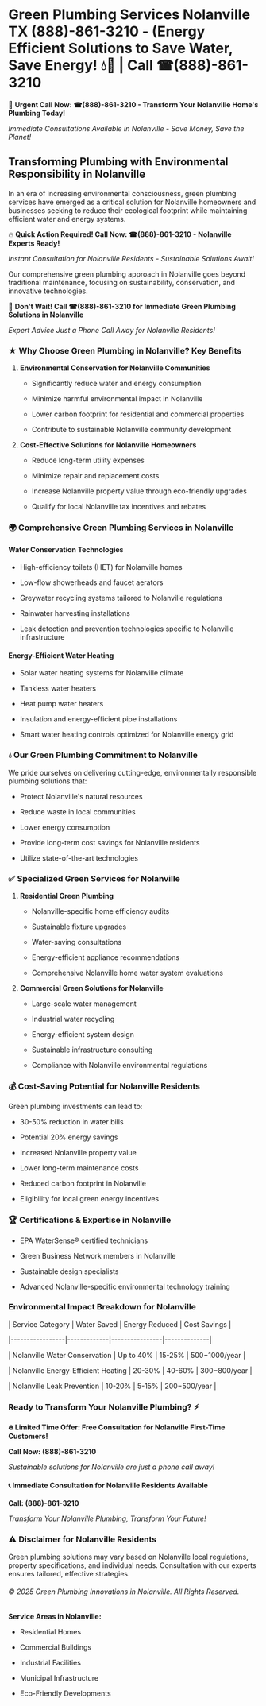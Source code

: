 # Green Plumbing Services Nolanville TX (888)-861-3210 - (Energy Efficient Solutions to Save Water, Save Energy! 💧🌿 | Call ☎(888)-861-3210

🚨 **Urgent Call Now: ☎(888)-861-3210 - Transform Your Nolanville Home's Plumbing Today!**
*Immediate Consultations Available in Nolanville - Save Money, Save the Planet!*

## Transforming Plumbing with Environmental Responsibility in Nolanville

In an era of increasing environmental consciousness, green plumbing services have emerged as a critical solution for Nolanville homeowners and businesses seeking to reduce their ecological footprint while maintaining efficient water and energy systems. 

🔥 **Quick Action Required! Call Now: ☎(888)-861-3210 - Nolanville Experts Ready!**
*Instant Consultation for Nolanville Residents - Sustainable Solutions Await!*

Our comprehensive green plumbing approach in Nolanville goes beyond traditional maintenance, focusing on sustainability, conservation, and innovative technologies.

🚨 **Don't Wait! Call ☎(888)-861-3210 for Immediate Green Plumbing Solutions in Nolanville**
*Expert Advice Just a Phone Call Away for Nolanville Residents!*

### ★ Why Choose Green Plumbing in Nolanville? Key Benefits

1. **Environmental Conservation for Nolanville Communities** 
   - Significantly reduce water and energy consumption
   - Minimize harmful environmental impact in Nolanville
   - Lower carbon footprint for residential and commercial properties
   - Contribute to sustainable Nolanville community development

2. **Cost-Effective Solutions for Nolanville Homeowners** 
   - Reduce long-term utility expenses
   - Minimize repair and replacement costs
   - Increase Nolanville property value through eco-friendly upgrades
   - Qualify for local Nolanville tax incentives and rebates

### 🌍 Comprehensive Green Plumbing Services in Nolanville

#### Water Conservation Technologies
- High-efficiency toilets (HET) for Nolanville homes
- Low-flow showerheads and faucet aerators
- Greywater recycling systems tailored to Nolanville regulations
- Rainwater harvesting installations
- Leak detection and prevention technologies specific to Nolanville infrastructure

#### Energy-Efficient Water Heating
- Solar water heating systems for Nolanville climate
- Tankless water heaters
- Heat pump water heaters
- Insulation and energy-efficient pipe installations
- Smart water heating controls optimized for Nolanville energy grid

### 💧 Our Green Plumbing Commitment to Nolanville

We pride ourselves on delivering cutting-edge, environmentally responsible plumbing solutions that:
- Protect Nolanville's natural resources
- Reduce waste in local communities
- Lower energy consumption
- Provide long-term cost savings for Nolanville residents
- Utilize state-of-the-art technologies

### ✅ Specialized Green Services for Nolanville

1. **Residential Green Plumbing**
   - Nolanville-specific home efficiency audits
   - Sustainable fixture upgrades
   - Water-saving consultations
   - Energy-efficient appliance recommendations
   - Comprehensive Nolanville home water system evaluations

2. **Commercial Green Solutions for Nolanville**
   - Large-scale water management
   - Industrial water recycling
   - Energy-efficient system design
   - Sustainable infrastructure consulting
   - Compliance with Nolanville environmental regulations

### 💰 Cost-Saving Potential for Nolanville Residents

Green plumbing investments can lead to:
- 30-50% reduction in water bills
- Potential 20% energy savings
- Increased Nolanville property value
- Lower long-term maintenance costs
- Reduced carbon footprint in Nolanville
- Eligibility for local green energy incentives

### 🏆 Certifications & Expertise in Nolanville

- EPA WaterSense® certified technicians
- Green Business Network members in Nolanville
- Sustainable design specialists
- Advanced Nolanville-specific environmental technology training

### Environmental Impact Breakdown for Nolanville

| Service Category | Water Saved | Energy Reduced | Cost Savings |
|-----------------|-------------|----------------|--------------|
| Nolanville Water Conservation | Up to 40% | 15-25% | $500-$1000/year |
| Nolanville Energy-Efficient Heating | 20-30% | 40-60% | $300-$800/year |
| Nolanville Leak Prevention | 10-20% | 5-15% | $200-$500/year |

### Ready to Transform Your Nolanville Plumbing? ⚡

**🔥 Limited Time Offer: Free Consultation for Nolanville First-Time Customers!**

**Call Now: (888)-861-3210**
*Sustainable solutions for Nolanville are just a phone call away!*

#### 📞 Immediate Consultation for Nolanville Residents Available

**Call: (888)-861-3210**
*Transform Your Nolanville Plumbing, Transform Your Future!*

### ⚠️ Disclaimer for Nolanville Residents

Green plumbing solutions may vary based on Nolanville local regulations, property specifications, and individual needs. Consultation with our experts ensures tailored, effective strategies.

###### © 2025 Green Plumbing Innovations in Nolanville. All Rights Reserved.

**Service Areas in Nolanville:** 
- Residential Homes
- Commercial Buildings
- Industrial Facilities
- Municipal Infrastructure
- Eco-Friendly Developments
